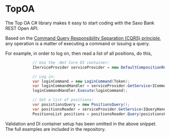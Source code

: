 # TopOA

The Top OA C# library makes it easy to start coding with the Saxo Bank REST Open API.

Based on the [Command Query Responsibility Separation (CQRS) principle](https://en.wikipedia.org/wiki/Command%E2%80%93query_separation), any operation is a matter of executing a command or issuing a query.

For example, in order to log on, then read a list of all positions, do this,
```csharp
            // Use the .Net Core DI container:
            IServiceProvider serviceProvider = new DefaultCompositionRoot().Initialize();

            // Log in:
            var loginCommand = new LoginCommand(Token);
            var loginCommandHandler = serviceProvider.GetService<ICommandHandler<LoginCommand>>();
            loginCommandHandler.Execute(loginCommand);

            // Get a list of positions:
            var posistionsQuery = new PositionsQuery();
            var positionsReader = serviceProvider.GetService<IQueryHandler<PositionsQuery, PositionsList>>();
            PositionsList positions = positionsReader.Query(posistionsQuery);
```

Validation and DI container setup has been omitted in the above snippet. The full examples are included in the repository.
